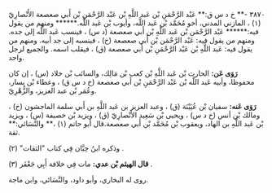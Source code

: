 ٣٨٧٠ -** خ د س ق:** عَبْد الرَّحْمَنِ بْن عَبد اللَّهِ بْن عَبْد الرَّحْمَنِ بْن أَبي صعصعة الأَنْصارِيّ (١) ، المازني المدني، أخو مُحَمَّد بْن عَبد اللَّه، وأيوب بْن عَبد اللَّه.****** ومنهم من يقول فيه:****** عَبْد الرَّحْمَن بْن عَبد اللَّهِ بْن أَبي صعصعة (د س) ، فينسب عَبد اللَّه إلى جده. ومنهم من يقول فيه: عَبْد الرَّحْمَن بْن أَبي صعصعة (خ) ، فينسبه إلى جد أبيه. ومنهم من يقول فيه: عَبد اللَّهِ بْن عَبْد الرَّحْمَنِ بْن أَبي صعصعة (ق) ، فيقلب اسمه. والجميع لرجل واحد.

**رَوَى عَن:** الحارث بْن عَبد اللَّهِ بْن كعب بْن مَالِك، والسائب بْن خلاد (س) ، إن كان محفوظا، وأبيه عَبد اللَّه بْن عَبْد الرَّحْمَنِ بْن أَبي صعصعة (خ د س ق) ، وعطاء بْن يسار، وعُمَر بْن عبد العزيز، والزُّهْرِيّ.

**رَوَى عَنه:** سفيان بْن عُيَيْنَة (ق) ، وعبد العزيز بن عَبد اللَّهِ بن أَبي سلمة الماجشون (خ) ، ومالك بْن أنس (خ د س) ، ويحيى بْن سَعِيد الأَنْصارِيّ (ق) ، ويزيد بْن خصيفة (س) ، ويزيد بْن عَبد اللَّهِ بن الهاد، ويعقوب بْن مُحَمَّد بْن أَبي صعصعة.قال أبو حاتم (١) ،** والنَّسَائي:** ثقة.

وذكره ابنُ حِبَّان فِي كتاب "الثقات" (٢) .

**قال الهيثم بْن عدي:** مات فِي خلافة أَبِي جَعْفَر (٣) .

روى له البخاري، وأبو داود، والنَّسَائي، وابن ماجة.